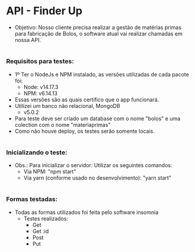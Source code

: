 # API - Finder Up

- Objetivo: Nosso cliente precisa realizar a gestão de matérias primas para fabricação de Bolos, o software atual vai realizar
chamadas em nossa API.

#

### Requisitos para testes:

- 1º Ter o NodeJs e NPM instalado, as versões utilizadas de cada pacote foi:
  - Node: v14.17.3
  - NPM: v6.14.13
- Essas versões são as quais certifico que o app funcionará.
- Utilizei um banco não relacional, MongoDB
  - v5.0.2
- Para teste deve ser criado um database com o nome "bolos" e uma colection com o nome "materiaprimas"
- Como não houve deploy, os testes serão somente locais.

#
### Inicializando o teste:

- Obs.: Para inicializar o servidor:
  Utilizar os seguintes comandos:
    - Via NPM: "npm start"
    - Via yarn (conforme usado no desenvolvimento): "yarn start"

#
### Formas testadas:

- Todas as formas utilizados foi feita pelo software insomnia
  - Testes realizados: 
    - Get
    - Get :id
    - Post
    - Put
